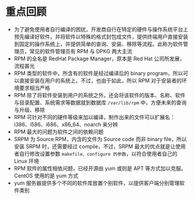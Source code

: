 # 重点回顾

- 为了避免使用者自行编译的困扰，开发商自行在特定的硬件与操作系统平台上预先编译好软件，并将软件以特殊的格式封包成文件，提供终端用户直接安装到固定的操作系统上，并提供简单的查询、安装、移除等流程。此称为软件管理员，常见的软件管理员有 RPM 与 DPKG 两大主流
- RPM 的全名是 RedHat Package Manager，原本是 Red Hat 公司所发展，流程甚光
- RPM 类型的软件中，所含有的软件是经过编译后的 binary program，所以可以直接安装在用户的系统上，不过，也由于如此，所以 RPM 对于安装者的环境要求相当严格
- RPM 除了将软件安装到用户的系统之外，还会将该软件的版本、名称、软件与目录配置、系统需求等数据就到数据库 `/var/lib/rpm` 中，方便未来的查询与升级、移除
- RPM 可针对不同的硬件等级来加以编译，制作出来的文件可以扩展名：i386、i586、i686、x86_64、noarch 来分辨
- RPM 最大的问题为软件之间的依赖问题
- SRPM 为 Source RPM，内含的文件为 Source code 而非 binary file，所以安装 SRPM 时，还需要经过 compile，不过，SRPM 最大的优点就是让使用者自行修改设置参数 `makefile、configure 的参数`，以符合使用者自己的 Linux 环境
- RPM 软件的属性相依问题，已经开源由 yum 或则是 APT 等方式加以克服。CentOS 使用的是 yum 方式
- yum 服务器提供多个不同的软件库放置个别软件，以提供客户端分别管理软件类别 